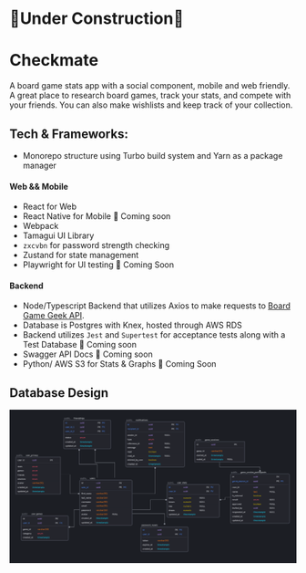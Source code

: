 # 🚧Under Construction🚧

# Checkmate

A board game stats app with a social component, mobile and web friendly. A great place to research board games, track your stats, and compete with your friends. You can also make wishlists and keep track of your collection.

## Tech & Frameworks: 

* Monorepo structure using Turbo build system and Yarn as a package manager

#### Web && Mobile

* React for Web
* React Native for Mobile 🚧 Coming soon
* Webpack
* Tamagui UI Library
* `zxcvbn` for password strength checking
* Zustand for state management
* Playwright for UI testing 🚧 Coming Soon

#### Backend

* Node/Typescript Backend that utilizes Axios to make requests to [Board Game Geek API](https://boardgamegeek.com/wiki/page/BGG_XML_API2). 
* Database is Postgres with Knex, hosted through AWS RDS
* Backend utilizes `Jest` and `Supertest` for acceptance tests along with a Test Database 🚧 Coming soon
* Swagger API Docs 🚧 Coming soon
* Python/ AWS S3 for Stats & Graphs 🚧 Coming Soon

## Database Design

![image](./docs/db-ERD.png)
